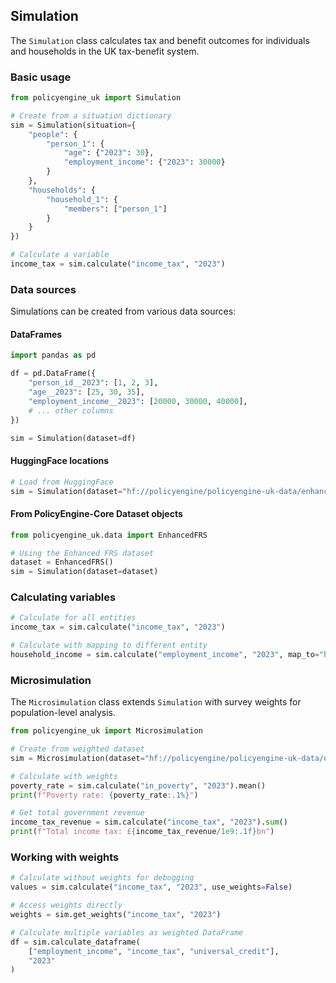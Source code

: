 ## Simulation

The `Simulation` class calculates tax and benefit outcomes for individuals and households in the UK tax-benefit system.

### Basic usage

```python
from policyengine_uk import Simulation

# Create from a situation dictionary
sim = Simulation(situation={
    "people": {
        "person_1": {
            "age": {"2023": 30},
            "employment_income": {"2023": 30000}
        }
    },
    "households": {
        "household_1": {
            "members": ["person_1"]
        }
    }
})

# Calculate a variable
income_tax = sim.calculate("income_tax", "2023")
```

### Data sources

Simulations can be created from various data sources:

#### DataFrames

```python
import pandas as pd

df = pd.DataFrame({
    "person_id__2023": [1, 2, 3],
    "age__2023": [25, 30, 35],
    "employment_income__2023": [20000, 30000, 40000],
    # ... other columns
})

sim = Simulation(dataset=df)
```

#### HuggingFace locations

```python
# Load from HuggingFace
sim = Simulation(dataset="hf://policyengine/policyengine-uk-data/enhanced_frs_2023_24.h5")
```

#### From PolicyEngine-Core Dataset objects

```python
from policyengine_uk.data import EnhancedFRS

# Using the Enhanced FRS dataset
dataset = EnhancedFRS()
sim = Simulation(dataset=dataset)
```

### Calculating variables

```python
# Calculate for all entities
income_tax = sim.calculate("income_tax", "2023")

# Calculate with mapping to different entity
household_income = sim.calculate("employment_income", "2023", map_to="household")
```

### Microsimulation

The `Microsimulation` class extends `Simulation` with survey weights for population-level analysis.

```python
from policyengine_uk import Microsimulation

# Create from weighted dataset
sim = Microsimulation(dataset="hf://policyengine/policyengine-uk-data/enhanced_frs_2023_24.h5")

# Calculate with weights
poverty_rate = sim.calculate("in_poverty", "2023").mean()
print(f"Poverty rate: {poverty_rate:.1%}")

# Get total government revenue
income_tax_revenue = sim.calculate("income_tax", "2023").sum()
print(f"Total income tax: £{income_tax_revenue/1e9:.1f}bn")
```

### Working with weights

```python
# Calculate without weights for debugging
values = sim.calculate("income_tax", "2023", use_weights=False)

# Access weights directly
weights = sim.get_weights("income_tax", "2023")

# Calculate multiple variables as weighted DataFrame
df = sim.calculate_dataframe(
    ["employment_income", "income_tax", "universal_credit"],
    "2023"
)
```
